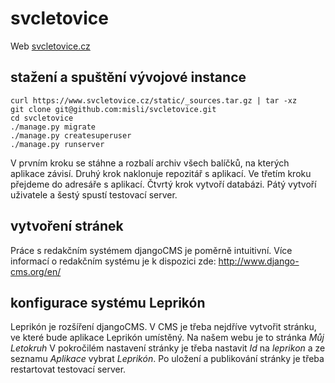 # svcletovice
Web [svcletovice.cz](http://www.svcletovice.cz/)

## stažení a spuštění vývojové instance

```shell
curl https://www.svcletovice.cz/static/_sources.tar.gz | tar -xz
git clone git@github.com:misli/svcletovice.git
cd svcletovice
./manage.py migrate
./manage.py createsuperuser
./manage.py runserver
```

V prvním kroku se stáhne a rozbalí archiv všech balíčků, na kterých aplikace závisí.
Druhý krok naklonuje repozitář s aplikací.
Ve třetím kroku přejdeme do adresáře s aplikací.
Čtvrtý krok vytvoří databázi.
Pátý vytvoří uživatele
a šestý spustí testovací server.

## vytvoření stránek

Práce s redakčním systémem djangoCMS je poměrně intuitivní.
Více informací o redakčním systému je k dispozici zde:
http://www.django-cms.org/en/

## konfigurace systému Leprikón

Leprikón je rozšíření djangoCMS. V CMS je třeba nejdříve vytvořit stránku,
ve které bude aplikace Leprikón umístěný.
Na našem webu je to stránka *Můj Letokruh*
V pokročilém nastavení stránky je třeba nastavit *Id* na *leprikon*
a ze seznamu *Aplikace* vybrat *Leprikón*.
Po uložení a publikování stránky je třeba restartovat testovací server.
